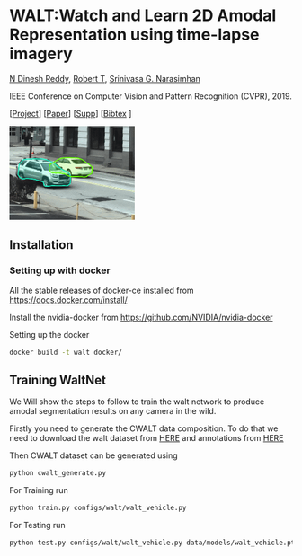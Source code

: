 WALT:Watch and Learn 2D Amodal Representation using time-lapse imagery
======================

[N Dinesh Reddy](http://cs.cmu.edu/~dnarapur), [Robert T](http://cs.cmu.edu/~mvo), [Srinivasa G. Narasimhan](http://www.cs.cmu.edu/~srinivas/)

IEEE Conference on Computer Vision and Pattern Recognition (CVPR), 2019. 

[[Project](https://www.cs.cmu.edu/~walt/)] [[Paper](https://openaccess.thecvf.com/content/CVPR2022/papers/Reddy_WALT_Watch_and_Learn_2D_Amodal_Representation_From_Time-Lapse_Imagery_CVPR_2022_paper.pdf)] [[Supp](https://openaccess.thecvf.com/content/CVPR2022/supplemental/Reddy_WALT_Watch_and_CVPR_2022_supplemental.zip)] [[Bibtex](http://www.cs.cmu.edu/~walt/walt.bib) ]

![Alt Text](6jdd6m.gif)

## Installation

### Setting up with docker

All the stable releases of docker-ce installed from https://docs.docker.com/install/

Install the nvidia-docker from https://github.com/NVIDIA/nvidia-docker

Setting up the docker

```bash
docker build -t walt docker/
```

## Training WaltNet
We Will show the steps to follow to train the walt network to produce amodal segmentation results on any camera in the wild. 

Firstly you need to generate the CWALT data composition. To do that we need to download the walt dataset from [HERE](http://www.cs.cmu.edu/~walt/license.html) and annotations from [HERE](http://www.cs.cmu.edu/~walt/data/annotations.zip)
 
Then CWALT dataset can be generated using 
```bash
python cwalt_generate.py
```

For Training run

```bash
python train.py configs/walt/walt_vehicle.py
```

For Testing run
```bash
python test.py configs/walt/walt_vehicle.py data/models/walt_vehicle.pth
```
